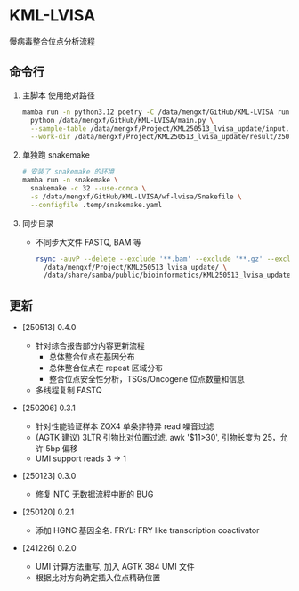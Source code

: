 # KML-LVISA

慢病毒整合位点分析流程

## 命令行

1. 主脚本
  使用绝对路径

    ```bash
    mamba run -n python3.12 poetry -C /data/mengxf/GitHub/KML-LVISA run \
      python /data/mengxf/GitHub/KML-LVISA/main.py \
      --sample-table /data/mengxf/Project/KML250513_lvisa_update/input.tsv \
      --work-dir /data/mengxf/Project/KML250513_lvisa_update/result/250514
    ```

2. 单独跑 snakemake

    ```bash
    # 安装了 snakemake 的环境
    mamba run -n snakemake \
      snakemake -c 32 --use-conda \
      -s /data/mengxf/GitHub/KML-LVISA/wf-lvisa/Snakefile \
      --configfile .temp/snakemake.yaml
    ```

3. 同步目录

    - 不同步大文件 FASTQ, BAM 等

        ```bash
        rsync -auvP --delete --exclude '**.bam' --exclude '**.gz' --exclude '3ltr/' \
          /data/mengxf/Project/KML250513_lvisa_update/ \
          /data/share/samba/public/bioinformatics/KML250513_lvisa_update/
        ```

## 更新

- [250513] 0.4.0
  - 针对综合报告部分内容更新流程
    - 总体整合位点在基因分布
    - 总体整合位点在 repeat 区域分布
    - 整合位点安全性分析，TSGs/Oncogene 位点数量和信息
  - 多线程复制 FASTQ

- [250206] 0.3.1
  - 针对性能验证样本 ZQX4 单条非特异 read 噪音过滤
  - (AGTK 建议) 3LTR 引物比对位置过滤. awk '$11>30', 引物长度为 25，允许 5bp 偏移
  - UMI support reads 3 -> 1

- [250123] 0.3.0
  - 修复 NTC 无数据流程中断的 BUG

- [250120] 0.2.1
  - 添加 HGNC 基因全名. FRYL: FRY like transcription coactivator

- [241226] 0.2.0
  - UMI 计算方法重写, 加入 AGTK 384 UMI 文件
  - 根据比对方向确定插入位点精确位置
